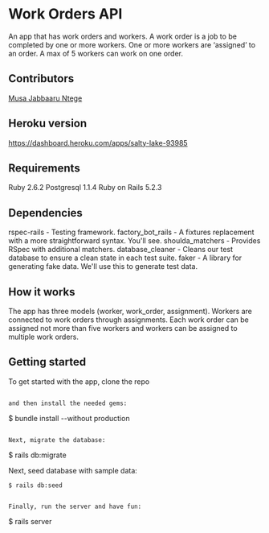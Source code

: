 # Work Orders API

An app that has work orders and workers. A work order is a job to be completed 
by one or more workers. One or more workers are ‘assigned’ to an order. A max of 5 workers can work on one order.

## Contributors

[Musa Jabbaaru Ntege](https://github.com/Cena-JM)

## Heroku version

https://dashboard.heroku.com/apps/salty-lake-93985

## Requirements

Ruby 2.6.2
Postgresql 1.1.4
Ruby on Rails 5.2.3

## Dependencies

rspec-rails - Testing framework.
factory_bot_rails - A fixtures replacement with a more straightforward syntax. You'll see.
shoulda_matchers - Provides RSpec with additional matchers.
database_cleaner - Cleans our test database to ensure a clean state in each test suite.
faker - A library for generating fake data. We'll use this to generate test data.

## How it works

The app has three models (worker, work_order, assignment). Workers are connected to work orders through assignments. Each work order can be assigned not more than five workers and workers can be assigned to multiple work orders.

## Getting started

To get started with the app, clone the repo

```

and then install the needed gems:
```
$ bundle install --without production
```

Next, migrate the database:

```
$ rails db:migrate

Next, seed database with sample data:

```
$ rails db:seed
```
```

Finally, run the server and have fun:

```
$ rails server
```